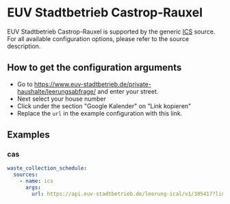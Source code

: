 # EUV Stadtbetrieb Castrop-Rauxel

EUV Stadtbetrieb Castrop-Rauxel is supported by the generic [ICS](/doc/source/ics.md) source. For all available configuration options, please refer to the source description.


## How to get the configuration arguments

- Go to <https://www.euv-stadtbetrieb.de/private-haushalte/leerungsabfrage/> and enter your street.    
- Next select your house number
- Click under the section "Google Kalender" on "Link kopieren"
- Replace the `url` in the example configuration with this link.

## Examples

### cas

```yaml
waste_collection_schedule:
  sources:
    - name: ics
      args:
        url: https://api.euv-stadtbetrieb.de/leerung-ical/v1/385417?link=true
```
